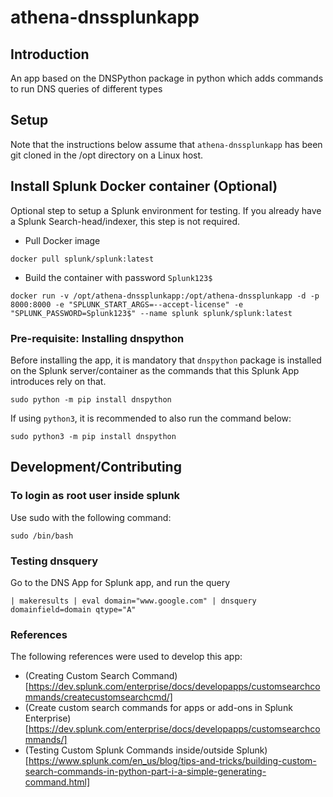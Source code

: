 # athena-dnssplunkapp

## Introduction
An app based on the DNSPython package in python which adds commands to run DNS queries of different types

## Setup
Note that the instructions below assume that `athena-dnssplunkapp` has been git cloned in the /opt directory on a Linux host.

## Install Splunk Docker container (Optional)
Optional step to setup a Splunk environment for testing. If you already have a Splunk Search-head/indexer, this step is not required.

* Pull Docker image

```
docker pull splunk/splunk:latest
```

* Build the container with password `Splunk123$`

```
docker run -v /opt/athena-dnssplunkapp:/opt/athena-dnssplunkapp -d -p 8000:8000 -e "SPLUNK_START_ARGS=--accept-license" -e "SPLUNK_PASSWORD=Splunk123$" --name splunk splunk/splunk:latest
```

### Pre-requisite: Installing dnspython
Before installing the app, it is mandatory that `dnspython` package is installed on the Splunk server/container as the commands that this Splunk App introduces rely on that. 

```
sudo python -m pip install dnspython
```

If using `python3`, it is  recommended to also run the command below:
```
sudo python3 -m pip install dnspython
```

## Development/Contributing 

### To login as root user inside splunk
Use sudo with the following command:
```
sudo /bin/bash 
```

### Testing dnsquery

Go to the DNS App for Splunk app, and run the query
```
| makeresults | eval domain="www.google.com" | dnsquery domainfield=domain qtype="A"
```

### References
The following references were used to develop this app:
* (Creating Custom Search Command)[https://dev.splunk.com/enterprise/docs/developapps/customsearchcommands/createcustomsearchcmd/]
* (Create custom search commands for apps or add-ons in Splunk Enterprise)[https://dev.splunk.com/enterprise/docs/developapps/customsearchcommands/]
* (Testing Custom Splunk Commands inside/outside Splunk)[https://www.splunk.com/en_us/blog/tips-and-tricks/building-custom-search-commands-in-python-part-i-a-simple-generating-command.html]
